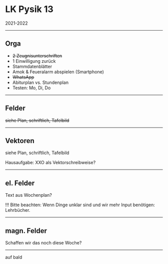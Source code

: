 # LK Pysik 13

2021-2022

---

## Orga

* ~~2 Zeugnisunterschriften~~
* 1 Einwilligung zurück
* Stammdatenblätter
* Amok & Feueralarm abspielen (Smartphone)
* ~~WhatsApp~~
* Abiturplan vs. Stundenplan
* Testen: Mo, Di, Do

---

## Felder

~~siehe Plan, schriftlich, Tafelbild~~

---

## Vektoren

siehe Plan, schriftlich, Tafelbild

Hausaufgabe: XXO als Vektorschreibweise?

---

## el. Felder

Text aus Wochenplan?

!!! Bitte beachten:
   Wenn Dinge unklar sind und wir mehr Input benötigen: Lehrbücher.

---
   
## magn. Felder

Schaffen wir das noch diese Woche?

---

auf bald
